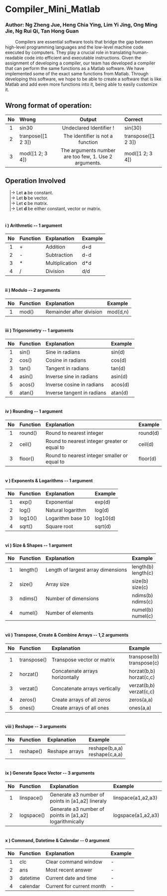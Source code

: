 # Compiler_Mini_Matlab
### Author: Ng Zheng Jue, Heng Chia Ying, Lim Yi Jing, Ong Ming Jie, Ng Rui Qi, Tan Hong Guan

&emsp;&emsp; Compilers are essential software tools that bridge the gap between high-level programming languages and the low-level machine code executed by computers. They play a crucial role in translating human-readable code into efficient and executable instructions. Given the assignment of developing a compiler, our team has developed a compiler that can perform the same functions as a Matlab software. We have implemented some of the exact same functions from Matlab. Through developing this software, we hope to be able to create a software that is like Matlab and add even more functions into it, being able to easily customize it.

## Wrong format of operation:
|No|Wrong|Output|Correct|
|:-:|:--|:-:|:--|
|1|sin30|Undeclared Identifier !|sin(30)|
|2|tranpose([1 2 3])|The identifier is not a function|transpose([1 2 3])|
|3|mod([1 2; 3 4])|The arguments number are too few, 1. Use 2 arguments.|mod([1 2; 3 4])|

## Operation Involved
&emsp;|-> Let <b> a </b> be constant.<br>
&emsp;|-> Let <b> b </b> be vector.<br>
&emsp;|-> Let <b> c </b> be matrix.<br>
&emsp;|-> Let <b> d </b> be either constant, vector or matrix.

#### <br><b>i ) Arithmetic -- 1 argument </b>
|No|Function|Explanation|Example|
|:-:|:--|:--|:--|
|1|+|Addition|d+d|
|2|-|Subtraction|d-d|
|3|*|Multiplication|d*d|
|4|/|Division|d/d|

#### <br><b>ii ) Modulo -- 2 arguments </b>
|No|Function|Explanation|Example|
|:-:|:--|:--|:--|
|1|mod()|Remainder after division|mod(d,n)|

#### <br><b>iii ) Trigonometry -- 1 arguments </b>
|No|Function|Explanation|Example|
|:-:|:--|:--|:--|
|1|sin()|Sine in radians|sin(d)|
|2|cos()|Cosine in radians|cos(d)|
|3|tan()|Tangent in radians|tan(d)|
|4|asin()|Inverse sine in radians|asin(d)|
|5|acos()|Inverse cosine in radians|acos(d)|
|6|atan()|Inverse tangent in radians|atan(d)|

#### <br><b>iv ) Rounding -- 1 argument </b>
|No|Function|Explanation|Example|
|:-:|:--|:--|:--|
|1|round()|Round to nearest integer|round(d)|
|2|ceil()|Round to nearest integer greater or equal to|ceil(d)|
|3|floor()|Round to nearest integer smaller or equal to|floor(d)|

#### <br><b>v ) Exponents & Logarithms -- 1 argument </b>
|No|Function|Explanation|Example|
|:-:|:--|:--|:--|
|1|exp()|Exponential|exp(d)|
|2|log()|Natural logarithm|log(d)|
|3|log10()|Logarithm base 10|log10(d)|
|4|sqrt()|Square root|sqrt(d)|

#### <br><b>vi ) Size & Shapes -- 1 argument </b>
|No|Function|Explanation|Example|
|:-:|:--|:--|:--|
|1|length()|Length of largest array dimensions|length(b)<br>length(c)|
|2|size()|Array size|size(b)<br>size(c)|
|3|ndims()|Number of dimensions|ndims(b)<br>ndims(c)|
|4|numel()|Number of elements|numel(b)<br>numel(c)|

#### <br><b>vii ) Transpose, Create & Combine Arrays -- 1,2 arguments </b>
|No|Function|Explanation|Example|
|:-:|:--|:--|:--|
|1|transpose()|Transpose vector or matrix|transpose(b)<br>transpose(c)|
|2|horzat()|Concatenate arrays horizontally|horzat(b,b)<br>horzat(c,c)|
|3|verzat()|Concatenate arrays vertically|verzat(b,b)<br>verzat(c,c)|
|4|zeros()|Create arrays of all zeros|zeros(a,a)|
|5|ones()|Create arrays of all ones|ones(a,a)|

#### <br><b>viii ) Reshape -- 3 arguments </b>
|No|Function|Explanation|Example|
|:-:|:--|:--|:--|
|1|reshape()|Reshape arrays|reshape(b,a,a)<br>reshape(c,a,a)|

#### <br><b>ix ) Generate Space Vector -- 3 arguments </b>
|No|Function|Explanation|Example|
|:-:|:--|:--|:--|
|1|linspace()|Generate a3 number of points in [a1,a2] lineraly|linspace(a1,a2,a3)|
|2|logspace()|Generate a3 number of points in [a1,a2] logarithmically|logspace(a1,a2,a3)|

#### <br><b>x ) Command, Datetime & Calendar -- 0 argument </b>
|No|Function|Explanation|Example|
|:-:|:--|:--|:--|
|1|clc|Clear command window|-|
|2|ans|Most recent answer|-|
|3|datetime|Current date and time|-|
|4|calendar|Current for current month|-|

